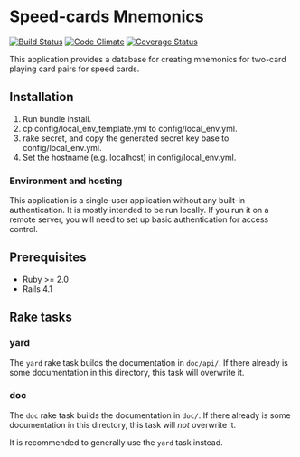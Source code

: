 # Speed-cards Mnemonics

[![Build Status](https://travis-ci.org/braingourmets/speedcards-mnemonics.svg?branch=master)](https://travis-ci.org/braingourmets/speedcards-mnemonics)
[![Code Climate](https://codeclimate.com/github/braingourmets/speedcards-mnemonics.svg)](https://codeclimate.com/github/braingourmets/speedcards-mnemonics)
[![Coverage Status](https://coveralls.io/repos/braingourmets/speedcards-mnemonics/badge.svg?branch=master)](https://coveralls.io/r/braingourmets/speedcards-mnemonics?branch=master)

This application provides a database for creating mnemonics for two-card
playing card pairs for speed cards.


## Installation

  1. Run bundle install.
  2. cp config/local_env_template.yml to config/local_env.yml.
  3. rake secret, and copy the generated secret key base to config/local_env.yml.
  4. Set the hostname (e.g. localhost) in config/local_env.yml.


### Environment and hosting

This application is a single-user application without any built-in
authentication. It is mostly intended to be run locally. If you run it on a
remote server, you will need to set up basic authentication for access control.


## Prerequisites

  * Ruby >= 2.0
  * Rails 4.1


## Rake tasks

### yard

The `yard` rake task builds the documentation in `doc/api/`. If there already is
some documentation in this directory, this task will overwrite it.

### doc

The `doc` rake task builds the documentation in `doc/`. If there already is
some documentation in this directory, this task will _not_ overwrite it.

It is recommended to generally use the `yard` task instead.

